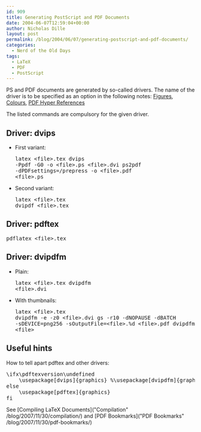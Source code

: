 ```yaml
---
id: 909
title: Generating PostScript and PDF Documents
date: 2004-06-07T12:59:04+00:00
author: Nicholas Dille
layout: post
permalink: /blog/2004/06/07/generating-postscript-and-pdf-documents/
categories:
  - Nerd of the Old Days
tags:
  - LaTeX
  - PDF
  - PostScript
---
```

PS and PDF documents are generated by so-called drivers. The name of the driver is to be specified as an option in the following notes: [Figures](/blog/2007/11/30/figures/ "Figures"), [Colours](/blog/2007/11/30/colours/ "Colours"), [PDF Hyper References](/blog/2007/11/30/pdf-hyper-references/ "PDF Hyper References")

The listed commands are compulsory for the given driver.

<!--more-->

## Driver: dvips

  * First variant: <pre class="listing">latex &lt;file&gt;.tex
dvips -Ppdf -G0 -o &lt;file&gt;.ps &lt;file&gt;.dvi
ps2pdf -dPDFsettings=/prepress -o &lt;file&gt;.pdf &lt;file&gt;.ps</pre>

  * Second variant: <pre class="listing">latex &lt;file&gt;.tex
dvipdf &lt;file&gt;.tex</pre>

## Driver: pdftex

<pre class="listing">pdflatex &lt;file&gt;.tex</pre>

## Driver: dvipdfm

  * Plain: <pre class="listing">latex &lt;file&gt;.tex
dvipdfm &lt;file&gt;.dvi</pre>

  * With thumbnails: <pre class="listing">latex &lt;file&gt;.tex
dvipdfm -e -z0 &lt;file&gt;.dvi
gs -r10 -dNOPAUSE -dBATCH -sDEVICE=png256 -sOutputFile=&lt;file&gt;.%d &lt;file&gt;.pdf
dvipdfm &lt;file&gt;</pre>

## Useful hints

How to tell apart pdftex and other drivers:

<pre class="listing">\ifx\pdftexversion\undefined
    \usepackage[dvips]{graphics} %\usepackage[dvipdfm]{graphics}
else
    \usepackage[pdftex]{graphics}
fi</pre>

<p style="text-align: left;">
  See [Compiling LaTeX Documents]("Compilation" /blog/2007/11/30/compilation/) and [PDF Bookmarks]("PDF Bookmarks" /blog/2007/11/30/pdf-bookmarks/)
</p>

